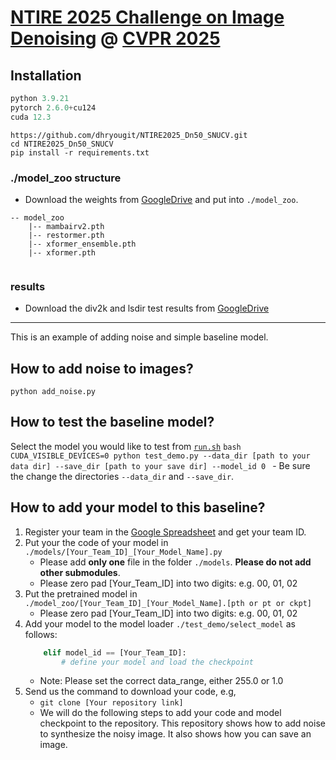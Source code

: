 # [NTIRE 2025 Challenge on Image Denoising](https://cvlai.net/ntire/2025/) @ [CVPR 2025](https://cvpr.thecvf.com/)

## Installation
```python
python 3.9.21
pytorch 2.6.0+cu124
cuda 12.3
```

```
https://github.com/dhryougit/NTIRE2025_Dn50_SNUCV.git
cd NTIRE2025_Dn50_SNUCV
pip install -r requirements.txt
```



### ./model_zoo structure
- Download the weights from [GoogleDrive](https://drive.google.com/drive/folders/1wgs97TN9Yq_X8X--KZu44kfV27BfNcd_?usp=sharing) and put into `./model_zoo`.
```
-- model_zoo
    |-- mambairv2.pth
    |-- restormer.pth
    |-- xformer_ensemble.pth
    |-- xformer.pth
    
```

### results
- Download the div2k and lsdir test results from [GoogleDrive](https://drive.google.com/drive/folders/1PdT41kW0I155OwvSfvn2Iux_8zkoYngP?usp=sharing) 


---

This is an example of adding noise and simple baseline model.

## How to add noise to images?
`
python add_noise.py
`

## How to test the baseline model?


Select the model you would like to test from [`run.sh`](./run.sh)
    ```bash
    CUDA_VISIBLE_DEVICES=0 python test_demo.py --data_dir [path to your data dir] --save_dir [path to your save dir] --model_id 0
    ```
    - Be sure the change the directories `--data_dir` and `--save_dir`.
   
## How to add your model to this baseline?
1. Register your team in the [Google Spreadsheet](https://docs.google.com/spreadsheets/d/1XVa8LIaAURYpPvMf7i-_Yqlzh-JsboG0hvcnp-oI9rs/edit?usp=sharing) and get your team ID.
2. Put your the code of your model in `./models/[Your_Team_ID]_[Your_Model_Name].py`
   - Please add **only one** file in the folder `./models`. **Please do not add other submodules**.
   - Please zero pad [Your_Team_ID] into two digits: e.g. 00, 01, 02 
3. Put the pretrained model in `./model_zoo/[Your_Team_ID]_[Your_Model_Name].[pth or pt or ckpt]`
   - Please zero pad [Your_Team_ID] into two digits: e.g. 00, 01, 02  
4. Add your model to the model loader `./test_demo/select_model` as follows:
    ```python
        elif model_id == [Your_Team_ID]:
            # define your model and load the checkpoint
    ```
   - Note: Please set the correct data_range, either 255.0 or 1.0
5. Send us the command to download your code, e.g, 
   - `git clone [Your repository link]`
   - We will do the following steps to add your code and model checkpoint to the repository.
This repository shows how to add noise to synthesize the noisy image. It also shows how you can save an image.
